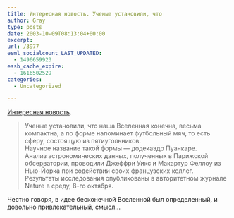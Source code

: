 ```yaml
---
title: Интересная новость. Ученые установили, что
author: Gray
type: posts
date: 2003-10-09T08:13:04+00:00
excerpt:
url: /3977
esml_socialcount_LAST_UPDATED:
  - 1496659923
essb_cache_expire:
  - 1616502529
categories:
  - Uncategorized

---
```








<a href="http://www.korrespondent.net/main/80590" target="_blank">Интересная новость</a>.

> Ученые установили, что наша Вселенная конечна, весьма компактна, а по форме напоминает футбольный мяч, то есть сферу, состоящую из пятиугольников.  
> Научное название такой формы &#8212; додекаэдр Пуанкаре.  
> Анализ астрономических данных, полученных в Парижской обсерватории, проводили Джеффри Уикс и Макартур Феллоу из Нью-Йорка при содействии своих французских коллег.  
> Результаты исследования опубликованы в авторитетном журнале Nature в среду, 8-го октября. 

Честно говоря, в идее бесконечной Вселенной был определенный, и довольно привлекательный, смысл&#8230;